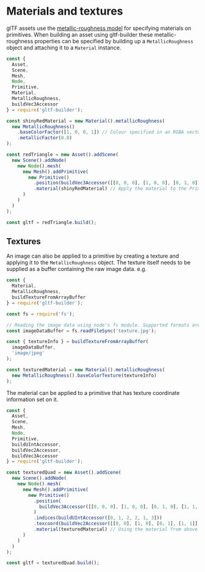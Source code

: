 # Materials and textures

glTF assets use the [metallic-roughness model](https://github.com/KhronosGroup/glTF/blob/master/specification/2.0/README.md#materials)
for specifying materials on primitives. When building an asset using gltf-builder these metallic-roughness properties can be specified
by building up a `MetallicRoughness` object and attaching it to a `Material` instance.

```js
const {
  Asset,
  Scene,
  Mesh,
  Node,
  Primitive,
  Material,
  MetallicRoughness,
  buildVec3Accessor
} = require('gltf-builder');

const shinyRedMaterial = new Material().metallicRoughness(
  new MetallicRoughness()
    .baseColorFactor([1, 0, 0, 1]) // Colour specified in an RGBA vector
    .metallicFactor(0.8)
);

const redTriangle = new Asset().addScene(
  new Scene().addNode(
    new Node().mesh(
      new Mesh().addPrimitive(
        new Primitive()
          .position(buildVec3Accessor([[0, 0, 0], [1, 0, 0], [0, 1, 0]]))
          .material(shinyRedMaterial) // Apply the material to the Primitive
      )
    )
  )
);

const gltf = redTriangle.build();
```

## Textures

An image can also be applied to a primitive by creating a texture and applying it to the `MetallicRoughness` object.
The texture itself needs to be supplied as a buffer containing the raw image data. e.g.

```js
const {
  Material,
  MetallicRoughness,
  buildTextureFromArrayBuffer
} = require('gltf-builder');

const fs = require('fs');

// Reading the image data using node's fs module. Supported formats are JPEG and PNG.
const imageDataBuffer = fs.readFileSync('texture.jpg');

const { textureInfo } = buildTextureFromArrayBuffer(
  imageDataBuffer,
  'image/jpeg'
);

const texturedMaterial = new Material().metallicRoughness(
  new MetallicRoughness().baseColorTexture(textureInfo)
);
```

The material can be applied to a primitive that has texture coordinate information set on it.

```js
const {
  Asset,
  Scene,
  Mesh,
  Node,
  Primitive,
  buildUIntAccessor,
  buildVec2Accessor,
  buildVec3Accessor
} = require('gltf-builder');

const texturedQuad = new Asset().addScene(
  new Scene().addNode(
    new Node().mesh(
      new Mesh().addPrimitive(
        new Primitive()
          .position(
            buildVec3Accessor([[0, 0, 0], [1, 0, 0], [0, 1, 0], [1, 1, 0]])
          )
          .indices(buildUIntAccessor([0, 1, 2, 2, 1, 3]))
          .texcoord(buildVec2Accessor([[0, 0], [1, 0], [0, 1], [1, 1]])) // Texture coordinates are represented as an array of 2D vectors
          .material(texturedMaterial) // Using the material from above
      )
    )
  )
);

const gltf = texturedQuad.build();
```
